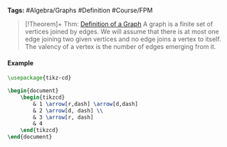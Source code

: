 ---
---

**Tags:** #Algebra/Graphs #Definition #Course/FPM 

 > 
 > \[!Theorem\]+ Thm: [Definition of a Graph](Definition%20of%20a%20Graph.md)
 > A graph is a finite set of vertices joined by edges. We will assume that there is at most one edge joining two given vertices and no edge joins a vertex to itself. The valency of a vertex is the number of edges emerging from it.

#### Example

````tikz
\usepackage{tikz-cd}

\begin{document}
	\begin{tikzcd}
	    & 1 \arrow[r,dash] \arrow[d,dash]
	    & 2 \arrow[d, dash] \\
	    & 3 \arrow[r, dash]
	    & 4
	\end{tikzcd}
\end{document}
````

